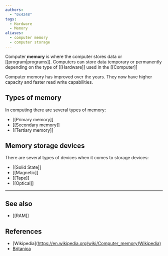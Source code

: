 ```yaml
---
authors: 
  - "0x4248"
tags:
  - Hardware
  - Memory
aliases:
  - computer memory
  - computer storage
---
```

Computer **memory** is where the computer stores data or [[program|programs]]. Computers can store data temporary or permanently depending on the type of [[Hardware]] used in the [[Computer]]

Computer memory has improved over the years. They now have higher capacity and faster read write capabilities. 

## Types of memory
In computing there are several types of memory:
- [[Primary memory]]
- [[Secondary memory]]
- [[Tertiary memory]]
## Memory storage devices
There are several types of devices when it comes to storage devices:
- [[Solid State]]
- [[Magnetic]]
- [[Tape]]
- [[Optical]]
___
## See also
- [[RAM]]
## References
- [Wikipedia](https://en.wikipedia.org/wiki/Computer_memory(Wikipedia)
- [Britanica](https://www.britannica.com/technology/computer-memory)